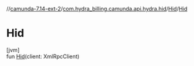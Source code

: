 //[camunda-7.14-ext-2](../../../index.md)/[com.hydra_billing.camunda.api.hydra.hid](../index.md)/[Hid](index.md)/[Hid](-hid.md)

# Hid

[jvm]\
fun [Hid](-hid.md)(client: XmlRpcClient)
